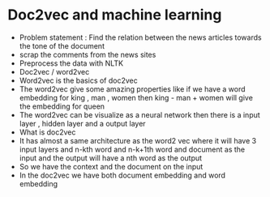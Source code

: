# Doc2vec and machine learning
- Problem statement : Find the relation between the news articles towards the tone of the document 
- scrap the comments from the news sites
- Preprocess the data with NLTK
- Doc2vec / word2vec
- Word2vec is the basics of doc2vec
- The word2vec give some amazing properties like if we have a word embedding for king , man , women then king - man + women will give the embedding for queen
- The word2vec can be visualize as a neural network then there is a input layer , hidden layer and a output layer
- What is doc2vec   
- It has almost a same architecture as the word2 vec where it will have 3 input layers and n-kth word and n-k+1th word and document as the input and the output will have a nth word as the output
- So we have the context and the document on the input
- In the doc2vec we have both document embedding and word embedding
